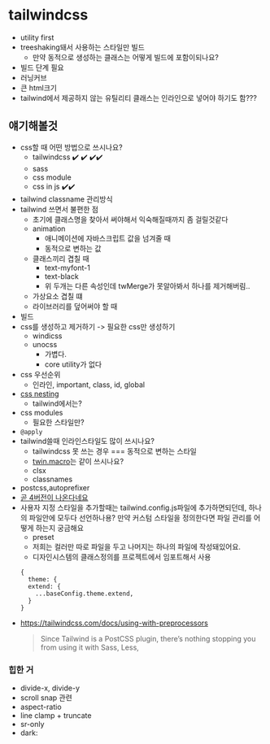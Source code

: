 # tailwindcss

- utility first
- treeshaking돼서 사용하는 스타일만 빌드
    - 만약 동적으로 생성하는 클래스는 어떻게 빌드에 포함이되나요?
- 빌드 단계 필요
- 러닝커브
- 큰 html크기
- tailwind에서 제공하지 않는 유틸리티 클래스는 인라인으로 넣어야 하기도 함???

## 얘기해볼것
- css할 때 어떤 방법으로 쓰시나요?
    - tailwindcss :heavy_check_mark: :heavy_check_mark: :heavy_check_mark::heavy_check_mark:
    - sass
    - css module
    - css in js :heavy_check_mark::heavy_check_mark: 
- tailwind classname 관리방식
- tailwind 쓰면서 불편한 점
    - 초기에 클래스명을 찾아서 써야해서 익숙해질때까지 좀 걸릴것같다
    - animation
        - 애니메이션에 자바스크립트 값을 넘겨줄 때 
        - 동적으로 변하는 값 
    - 클래스끼리 겹칠 때
        - text-myfont-1
        - text-black
        - 위 두개는 다른 속성인데 twMerge가 못알아봐서 하나를 제거해버림..
    - 가상요소 겹칠 떄
    - 라이브러리를 덮어써야 할 때
- 빌드
- css를 생성하고 제거하기 -> 필요한 css만 생성하기
    - windicss
    - unocss
        - 가볍다.
        - core utility가 없다
- css 우선순위
    - 인라인, important, class, id, global
- [css nesting](https://chromestatus.com/feature/5800613594529792)
    - tailwind에서는?
- css modules 
    - 필요한 스타일만?
- `@apply`
- tailwind쓸때 인라인스타일도 많이 쓰시나요?
    - tailwindcss 못 쓰는 경우 === 동적으로 변하는 스타일
    - [twin.macro](https://velog.io/@ung6860/Reacttwin.macro-%EC%82%AC%EC%9A%A9%ED%95%98%EA%B8%B0)는 같이 쓰시나요?
    - clsx
    - classnames
- postcss,autoprefixer
- [곧 4버전이 나온다네요](https://tailwindcss.com/blog/tailwindcss-v4-alpha)
- 사용자 지정 스타일을 추가할때는 tailwind.config.js파일에 추가하면되던데, 하나의 파일안에 모두다 선언하나용? 만약 커스텀 스타일을 정의한다면 파일 관리를 어떻게 하는지 궁금해요
    - preset
    - 저희는 컬러만 따로 파일을 두고 나머지는 하나의 파일에 작성돼있어요.
    - 디자인시스템의 클래스정의를 프로젝트에서 임포트해서 사용
    ```
    {
      theme: {
      extend: {
        ...baseConfig.theme.extend,
      }
    }
    ```
- https://tailwindcss.com/docs/using-with-preprocessors
    > Since Tailwind is a PostCSS plugin, there’s nothing stopping you from using it with Sass, Less,

### 힙한 거
- divide-x, divide-y
- scroll snap 관련
- aspect-ratio
- line clamp + truncate
- sr-only
- dark:
